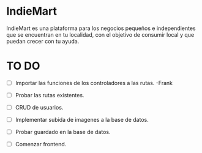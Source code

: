 # IndieMart
IndieMart es una plataforma para los negocios pequeños e independientes que se encuentran en tu localidad, con el objetivo de consumir local y que puedan crecer con tu ayuda.
# TO DO
- [ ] Importar las funciones de los controladores a las rutas. -Frank
- [ ] Probar las rutas existentes.
- [ ] CRUD de usuarios.
- [ ] Implementar subida de imagenes a la base de datos.
- [ ] Probar guardado en la base de datos.
- [ ] Comenzar frontend.

